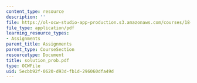 ```yaml
---
content_type: resource
description: ''
file: https://ol-ocw-studio-app-production.s3.amazonaws.com/courses/18-155-differential-analysis-fall-2004/5ecbb92f0620d93dfb1d296060dfa49d_solution_prob.pdf
file_type: application/pdf
learning_resource_types:
- Assignments
parent_title: Assignments
parent_type: CourseSection
resourcetype: Document
title: solution_prob.pdf
type: OCWFile
uid: 5ecbb92f-0620-d93d-fb1d-296060dfa49d
---
```

